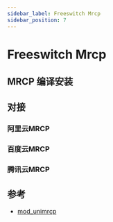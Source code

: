 ```yaml
---
sidebar_label: Freeswitch Mrcp
sidebar_position: 7
---
```


# Freeswitch Mrcp

## MRCP 编译安装

## 对接

### 阿里云MRCP

### 百度云MRCP

### 腾讯云MRCP

## 参考

- [mod_unimrcp](https://github.com/freeswitch/mod_unimrcp)
